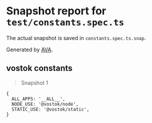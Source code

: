 # Snapshot report for `test/constants.spec.ts`

The actual snapshot is saved in `constants.spec.ts.snap`.

Generated by [AVA](https://avajs.dev).

## vostok constants

> Snapshot 1

    {
      ALL_APPS: '__ALL__',
      NODE_USE: '@vostok/node',
      STATIC_USE: '@vostok/static',
    }
